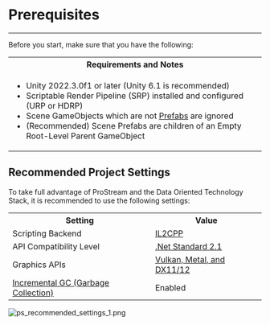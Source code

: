 # Prerequisites

------
<snippet id="prerequisites_id">

Before you start, make sure that you have the following:

<table>
    <tr>
        <th>Requirements and Notes</th>
    </tr>
    <tr>
        <td>
            <ul>
                <li>Unity 2022.3.0f1 or later (Unity 6.1 is recommended)</li>
                <li>Scriptable Render Pipeline (SRP) installed and configured (URP or HDRP)</li>
                <li>Scene GameObjects which are not <a href="importance-of-prefabs.md" summary="Importance of Prefabs">Prefabs</a> are ignored</li>
                <li>(Recommended) Scene Prefabs are children of an Empty Root-Level Parent GameObject</li>
            </ul>
        </td>
    </tr>
</table>

</snippet>

## Recommended Project Settings

<snippet id="recommended_settings_id">

To take full advantage of ProStream and the Data Oriented Technology Stack, it is recommended to use the following settings:

<table>
  <tr>
    <th>Setting</th>
    <th>Value</th>
  </tr>
  <tr>
    <td>Scripting Backend</td>
    <td><a href="https://docs.unity3d.com/Manual/IL2CPP.html">IL2CPP</a></td>
  </tr>
  <tr>
    <td>API Compatibility Level</td>
    <td><a href="https://docs.unity3d.com/Manual/dotnetProfileSupport.html" summary="Unity .NET profile support">.Net Standard 2.1</a></td>
  </tr>
  <tr>
    <td>Graphics APIs</td>
    <td><a href="https://docs.unity3d.com/Packages/com.unity.entities.graphics@1.2/manual/requirements-and-compatibility.html" summary="Entities Graphics Requirements and Compatibility">Vulkan, Metal, and DX11/12</a></td>
  </tr>
  <tr>
    <td><a href="https://docs.unity3d.com/Manual/performance-incremental-garbage-collection.html" summary="Unity Incremental GC Documentation">Incremental GC (Garbage Collection)</a></td>
    <td>Enabled</td>
  </tr>
</table>

![ps_recommended_settings_1.png](ps_recommended_settings.png)

</snippet>
